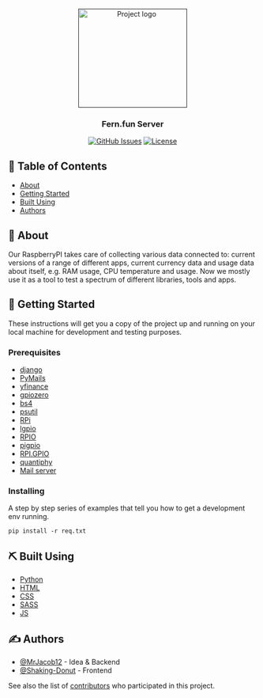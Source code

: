 <p align="center">
 <a href=""><img width=220px height=200px src="https://www.raspberrypi.org/app/uploads/2011/10/Raspi-PGB001.png" alt="Project logo"></a>
</p>

<h3 align="center">Fern.fun Server</h3>

<div align="center">

[![GitHub Issues](https://img.shields.io/github/issues/fern-fun/Fern.fun-Server.svg)](https://github.com/fern-fun/fern.fun/issues)
[![License](https://img.shields.io/github/license/fern-fun/Fern.fun-Server.svg)](/LICENSE)

</div>

## 📝 Table of Contents
<!-- -  -->
<!-- - [Deployment](#deployment) -->
<!-- - [Usage](#usage) -->

- [About](#about)
- [Getting Started](#getting_started)
- [Built Using](#built_using)
- [Authors](#authors)

## 🧐 About <a name = "about"></a>
Our RaspberryPI takes care of collecting various data connected to: current versions of a range of different apps, current currency data and usage data about itself, e.g. RAM usage, CPU temperature and usage. Now we mostly use it as a tool to test a spectrum of different libraries, tools and apps.

## 🏁 Getting Started <a name = "getting_started"></a>

These instructions will get you a copy of the project up and running on your local machine for development and testing purposes.

### Prerequisites <a name = "prerequisites"></a>

* [django](https://www.djangoproject.com)
* [PyMails](https://pypi.org/project/PyMails/)
* [yfinance](https://pypi.org/project/yfinance/)
* [gpiozero](https://gpiozero.readthedocs.io/en/stable/)
* [bs4](https://pypi.org/project/beautifulsoup4/)
* [psutil](https://pypi.org/project/psutil/)
* [RPi]()
* [lgpio]()
* [RPIO]()
* [pigpio]()
* [RPI.GPIO]()
* [quantiphy](https://pypi.org/project/quantiphy/)
* [Mail server]()

### Installing

A step by step series of examples that tell you how to get a development env running.
```
pip install -r req.txt 
```

<!-- End with an example of getting some data out of the system or using it for a little demo. -->

<!-- ## 🔧 Running the tests <a name = "tests"></a>

Explain how to run the automated tests for this system.

### Break down into end to end tests

Explain what these tests test and why

```
Give an example
```

### And coding style tests

Explain what these tests test and why

```
Give an example
``` -->

<!-- ## 🎈 Usage <a name="usage"></a>

Add notes about how to use the system.

## 🚀 Deployment <a name = "deployment"></a>

Add additional notes about how to deploy this on a live system. -->

## ⛏️ Built Using <a name = "built_using"></a>

- [Python](https://www.python.org) 
- [HTML](https://html.com)
- [CSS](https://html.com)
- [SASS](https://sass-lang.com)
- [JS](https://www.javascript.com) 

## ✍️ Authors <a name = "authors"></a>

- [@MrJacob12](https://github.com/mrjacob12) - Idea & Backend
- [@Shaking-Donut](https://github.com/shaking-donut) - Frontend

See also the list of [contributors](https://github.com/fern-fun/Fern.fun-Server/contributors) who participated in this project.

<!-- ## 🎉 Acknowledgements <a name = "acknowledgement"></a>

- Hat tip to anyone whose code was used
- Inspiration
- References -->
